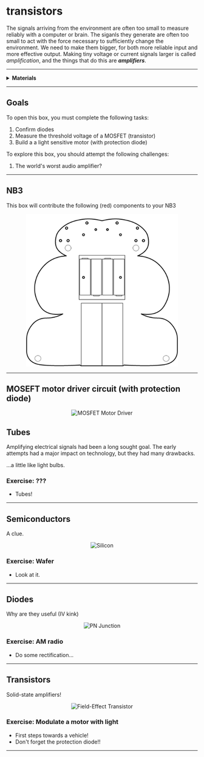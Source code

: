 # transistors

The signals arriving from the environment are often too small to measure reliably with a computer or brain. The siganls they generate are often too small to act with the force necessary to sufficiently change the environment. We need to make them bigger, for both more reliable input and more effective output. Making tiny voltage or current signals larger is called *amplification*, and the things that do this are ***amplifiers***.

----

<details><summary><b>Materials</b></summary><p>

Contents|Description| # |Data|Link|
:-------|:----------|:-:|:--:|:--:|
MOSFET|Power MOSFET/N-channel (IRF510)|2|[-D-](_data/datasheets/IRF510.pdf)|[-L-](https://uk.farnell.com/vishay/irf510pbf/mosfet-n-100v-5-6a-to-220ab/dp/1653658)
Diode|IN401|2|[-D-](_data/datasheets/IN4001.pdf)|[-L-](https://uk.farnell.com/on-semiconductor/1n4001g/diode-standard-1a-do-41/dp/1458986)
LED(blue)|Low power blue light emitting diode|2|[-D-](_data/datasheets/LED_blue.pdf)|[-L-](https://uk.farnell.com/broadcom-limited/hlmp-ka45-e0000/led-3mm-blue-85mcd-470nm/dp/1863182)

Required|Description| # |Box|
:-------|:----------|:-:|:-:|
Multimeter|(Sealy MM18) pocket digital multimeter|1|[white](/boxes/white/README.md)|
Test Lead|Alligator clip to 0.64 mm pin (20 cm)|2|[white](/boxes/white/README.md)|
Batteries (AA)|AA 1.5 V alkaline battery|4|[electrons](/boxes/electrons/README.md)|
Battery holder|4xAA battery holder with ON-OFF switch|1|[electrons](/boxes/electrons/README.md)|
Jumper kit|Kit of multi-length 22 AWG breadboard jumpers|1|[electrons](/boxes/electrons/README.md)|
Jumper wires|Assorted 22 AWG jumper wire leads (male/female)|1|[electrons](/boxes/electrons/README.md)|

</p></details>

----

## Goals

To open this box, you must complete the following tasks:

1. Confirm diodes
2. Measure the threshold voltage of a MOSFET (transistor)
3. Build a a light sensitive motor (with protection diode)

To explore this box, you should attempt the following challenges:

1. The world's worst audio amplifier?

----

## NB3

This box will contribute the following (red) components to your NB3

<p align="center">
<img src="_images/NB3_amplifiers.png" alt="NB3 stage" width="400" height="400">
<p>

----

## MOSEFT motor driver circuit (with protection diode)

<p align="center">
<img src="_images/MOSFET_motor_driver.png" alt="MOSFET Motor Driver" width="800" height="600">
<p>

## Tubes

Amplifying electrical signals had been a long sought goal. The early attempts had a major impact on technology, but they had many drawbacks.

...a little like light bulbs.

### Exercise: ???

- Tubes!

----

## Semiconductors

A clue.

<p align="center">
<img src="_images/silicon.png" alt="Silicon" width="150" height="150">
<p>

### Exercise: Wafer

- Look at it.

----

## Diodes

Why are they useful (IV kink)

<p align="center">
<img src="_images/on_junction.png" alt="PN Junction" width="150" height="150">
<p>

### Exercise: AM radio

- Do some rectification...

----

## Transistors

Solid-state amplifiers!

<p align="center">
<img src="_images/fet.png" alt="Field-Effect Transistor" width="150" height="150">
<p>

### Exercise: Modulate a motor with light

- First steps towards a vehicle!
- Don't forget the protection diode!!

----
